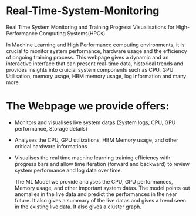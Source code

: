 # Real-Time-System-Monitoring

Real Time System Monitoring and Training Progress Visualisations for High-Performance Computing Systems(HPCs)


  In Machine Learning and High Performance computing environments, it is crucial to monitor system performance, hardware usage and the efficiency of ongoing training process. This webpage gives a dynamic and an interactive interface that can present real-time data, historical trends and provides insights into cruicial system components such as CPU, GPU Utilisation, memory usage, HBM memory usage, log information and many more. 


# The Webpage we provide offers: 

- Monitors and visualises live system datas (System logs, CPU, GPU performance, Storage details)

- Analyses the CPU, GPU utilizations, HBM Memory usage, and other critical hardware informations

- Visualises the real time machine learning training efficiency with progress bars and allow time iteration (forward and backward) to review system performance and log data over time.

  The ML Model we provide analyses the CPU, GPU performances, Memory usage, and other important system datas. The model points out anomalies in the live data and predict the performances in the near future. It also gives a summary of the live datas and gives a trend seen in the existing live data. It also gives a cluster graph. 


